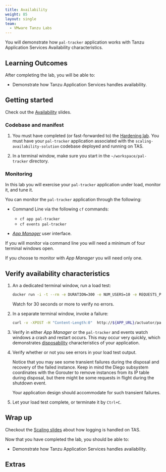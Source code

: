```yaml
---
title: Availability
weight: 85
layout: single
team:
  - VMware Tanzu Labs
---
```


You will demonstrate how `pal-tracker` application
works with Tanzu Application Services Availability characteristics.

## Learning Outcomes

After completing the lab, you will be able to:

- Demonstrate how Tanzu Application Services handles availability.

## Getting started

Check out the
[Availability](https://docs.google.com/presentation/d/1FmUnMpbKKqnIH0y4CxDjB7Vzn7nY0hiGaWngYN6F1oU/present#slide=id.ge9cac6b40d_0_0)
slides.

### Codebase and manifest

1.  You must have completed (or fast-forwarded to) the
    [Hardening lab](../harden/).
    You must have your `pal-tracker` application associated with the
    `scaling-availability-solution` codebase deployed and running on TAS.

1.  In a terminal window,
    make sure you start in the `~/workspace/pal-tracker` directory.

### Monitoring

In this lab you will exercise your `pal-tracker` application under load,
monitor it,
and tune it.

You can monitor the `pal-tracker` application through the following:

-   Command Line via the following `cf` commands:

    - `cf app pal-tracker`
    - `cf events pal-tracker`

-   [*App Manager*](https://docs.pivotal.io/application-service/2-11/console/dev-console.html)
    user interface.

If you will monitor via command line you will need a minimum of four
terminal windows open.

If you choose to monitor with *App Manager* you will need only one.

## Verify availability characteristics

1.  An a dedicated terminal window,
    run a load test:

    ```bash
    docker run -i -t --rm -e DURATION=300 -e NUM_USERS=10 -e REQUESTS_PER_SECOND=5 -e URL=http://pal-tracker-${UNIQUE_IDENTIFIER}.${DOMAIN} pivotaleducation/loadtest
    ```

    Watch for 30 seconds or more to verify no errors.

1.  In a separate terminal window,
    invoke a failure:

    ```bash
    curl -v -XPOST -H "Content-Length:0"  http://${APP_URL}/actuator/palTrackerFailure
    ```

1.  Verify in either *App Manager* or
    the `pal-tracker` and events watch windows a crash and
    restart occurs.
    This may occur very quickly,
    which demonstrates
    [disposability](https://12factor.net/disposability)
    characteristics of your application.

1.  Verify whether or not you see errors in your load test output.

    Notice that you may see some transient failures during the disposal
    and recovery of the failed instance.
    Keep in mind the Diego subsystem coordinates with the Gorouter to
    remove instances from its IP table during disposal,
    but there might be some requests in flight during the shutdown
    event.

    Your application design should accommodate for such transient
    failures.

1.  Let your load test complete,
    or terminate it by `Ctrl+C`.

## Wrap up

Checkout the
[Scaling slides](https://docs.google.com/presentation/d/1tvXFgvV27bGYRVB3eqUIA8CcqdwjQc_HLt-0k-LrK0Y/present#slide=id.gb53c81140d_0_55)
about how logging is handled on TAS.

Now that you have completed the lab, you should be able to:

- Demonstrate how Tanzu Application Services handles availability.

## Extras
